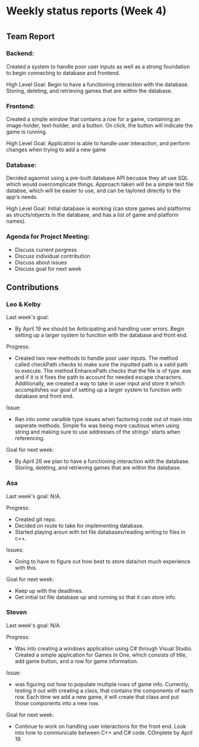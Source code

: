 # Weekly status reports (Week 4)
#
## Team Report
### Backend:
Created a system to handle poor user inputs as well as a strong foundation to begin connecting to database and frontend.

High Level Goal: Begin to have a functioning interaction with the database. Storing, deleting, and retrieving games that are within the database.

### Frontend:
Created a simple window that contains a row for a game, containing an image-holder, text-holder, and a button. On click, the button will indicate the game is running.

High Level Goal: Application is able to handle user interaction, and perform changes when trying to add a new game

### Database:
Decided agaomst using a pre-built database API becuase they all use SQL which would overcomplicate things. Approach taken will be a simple text file databse, which will be easier to use, and can be taylored directly to the app's needs.

High Level Goal: Initial database is working (can store games and platforms as structs/objects in the database, and has a list of game and platform names).

### Agenda for Project Meeting:
- Discuss current porgress
- Discuss individual contribution
- Discuss about issues
- Discuss goal for next week

## Contributions
### Leo & Kelby
Last week's goal: 
- By April 19 we should be Anticipating and handling user errors.
Begin setting up a larger system to function with the database and front end.

Progress:
- Created two new methods to handle poor user inputs. The method called checkPath checks to make sure the inputted path is a valid path to execute. The method EnhancePath checks that the file is of type .exe and if it is it fixes the path to account for needed escape characters. Additionally, we created a way to take in user input and store it which accompilshes our goal of setting up a larger system to function with database and front end.

Issue:
- Ran into some varaible type issues when factoring code out of main into seperate methods. Simple fix was being more cautious when using string and making sure to use addresses of the strings' starts when referencing.

Goal for next week:
- By April 26 we plan to have a functioning interaction with the database. Storing, deleting, and retrieving games that are within the database.

### Asa
Last week's goal: N/A.

Progress:
- Created git repo.
- Decided on route to take for implementing database.
- Started playing aroun with txt file databases/reading writing to files in c++.

Issues:
- Going to have to figure out how best to store data/not much experience with this.

Goal for next week:
- Keep up with the deadlines.
- Get initial txt file database up and running so that it can store info.

### Steven
Last week's goal: N/A.

Progress: 
- Was into creating a windows application using C# through Visual Studio. Created a simple application for Games In One, which consists of title, add game button, and a row for game information.


Issue:
- was figuring out how to populate multiple rows of game info. Currently, testing it out with creating a class, that contains the components of each row. Each time we add a new game, it will create that class and put those components into a new row.

Goal for next week: 
- Continue to work on handling user interactions for the front end. Look into how to communicate between C++ and C# code. COmplete by April 19.

